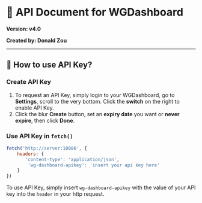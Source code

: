 # 📖 API Document for WGDashboard

**Version: v4.0**

**Created by: Donald Zou**

<hr>

## 🔑 How to use API Key?

### Create API Key

1. To request an API Key, simply login to your WGDashboard, go to **Settings**, scroll to the very bottom. Click the **switch** on the right to enable API Key.
2. Click the blur **Create** button, set an **expiry date** you want or **never expire**, then click **Done**.

### Use API Key in `fetch()`

```javascript
fetch('http://server:10086', {
    headers: {
       'content-type': 'application/json',
        'wg-dashboard-apikey': 'insert your api key here'
    }
})
```
To use API Key, simply insert `wg-dashboard-apikey` with the value of your API key into the `header` in your http request.
